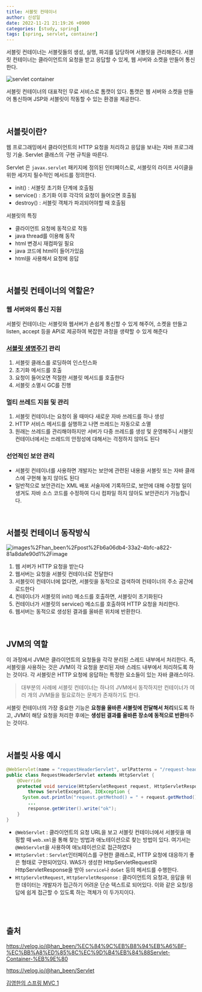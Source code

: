 ```yaml
---
title: 서블릿 컨테이너
author: 신성일
date: 2022-11-21 21:19:26 +0900
categories: [study, spring]
tags: [spring, servlet, container]
---
```


서블릿 컨테이너는 서블릿들의 생성, 실행, 파괴를 담당하며 서블릿을 관리해준다. 
서블릿 컨테이너는 클라이언트의 요청을 받고 응답할 수 있게, 웹 서버와 소켓을 만들어 통신한다. 

![servlet container](https://user-images.githubusercontent.com/63634505/119252128-76cd4100-bbe5-11eb-8ed5-3589ed62a43d.png)

서블릿 컨테이너의 대표적인 무료 서비스로 톰캣이 있다. 톰캣은 웹 서버와 소켓을 만들어 통신하며 JSP와 서블릿이 작동할 수 있는 환경을 제공한다. 

<Br/>

## 서블릿이란?

웹 프로그래밍에서 클라이언트의 HTTP 요청을 처리하고 응답을 보내는 자바 프로그래밍 기술. Servlet 클래스의 구현 규칙을 따른다.

Servlet 은 `javax.servlet` 패키지에 정의된 인터페이스로, 서블릿의 라이프 사이클을 위한 세가지 필수적인 메서드를 정의한다. 

- init() : 서블릿 초기화 단계에 호출됨
- service() : 초기화 이후 각각의 요청이 들어오면 호출됨
- destroy() : 서블릿 객체가 파괴되어야할 때 호출됨

서블릿의 특징

- 클라이언트 요청에 동적으로 작동
- java thread를 이용해 동작
- html 변경시 재컴파일 필요
- java 코드에 html이 들어가있음
- html을 사용해서 요청에 응답

<br/>

## 서블릿 컨테이너의 역할은?

### 웹 서버와의 통신 지원

서블릿 컨테이너는 서블릿와 웹서버가 손쉽게 통신할 수 있게 해주어, 소켓을 만들고 listen, accept 등을 API로 제공하여 복잡한 과정을 생략할 수 있게 해준다

### [서블릿 생명주기](https://velog.io/@han_been/%EC%84%9C%EB%B8%94%EB%A6%BF-%EC%83%9D%EB%AA%85%EC%A3%BC%EA%B8%B0Servlet-Life-Cycle) 관리

1. 서블릿 클래스를 로딩하여 인스턴스화
2. 초기화 메서드를 호출
3. 요청이 들어오면 적절한 서블릿 메서드를 호출한다
4. 서블릿 소멸시 GC를 진행

### 멀티 쓰레드 지원 및 관리

1. 서블릿 컨테이너는 요청이 올 때마다 새로운 자바 쓰레드를 하나 생성
2. HTTP 서비스 메서드를 실행하고 나면 쓰레드는 자동으로 소멸
3. 원래는 쓰레드를 관리해야하지만 서버가 다중 쓰레드를 생성 및 운영해주니 서블릿 컨테이너에서는 쓰레드의 안정성에 대해서는 걱정하지 않아도 된다

### 선언적인 보안 관리

- 서블릿 컨테이너를 사용하면 개발자는 보안에 관련된 내용을 서블릿 또는 자바 클래스에 구현해 놓지 않아도 된다
- 일반적으로 보안관리는 XML 배포 서술자에 기록하므로, 보안에 대해 수정할 일이 생겨도 자바 소스 코드를 수정하여 다시 컴파일 하지 않아도 보안관리가 가능합니다.

<br/>

## 서블릿 컨테이너 동작방식

![images%2Fhan_been%2Fpost%2Fb6a06db4-33a2-4bfc-a822-81a8dafe90d1%2Fimage](https://velog.velcdn.com/images%2Fhan_been%2Fpost%2Fb6a06db4-33a2-4bfc-a822-81a8dafe90d1%2Fimage.png)

1. 웹 서버가 HTTP 요청을 받는다
2. 웹서버는 요청을 서블릿 컨테이너로 전달한다
3. 서블릿이 컨테이너에 없다면, 서블릿을 동적으로 검색하여 컨테이너의 주소 공간에 로드한다
4. 컨테이너가 서블릿의 init() 메소드를 호출하면, 서블릿이 초기화된다
5. 컨테이너가 서블릿의 service() 메소드를 호출하여 HTTP 요청을 처리한다.
6. 웹서버는 동적으로 생성된 결과를 올바른 위치에 반환한다.

<br/>

## JVM의 역할

이 과정에서 JVM은 클라이언트의 요청들을 각각 분리된 스레드 내부에서 처리한다. 즉, 서블릿을 사용하는 것은 JVM이 각 요청을 분리된 자바 스레드 내부에서 처리하도록 하는 것이다.  각 서블릿은 HTTP 요청에 응답하는 특정한 요소들이 있는 자바 클래스이다. 

> 대부분의 사례에 서블릿 컨테이너는 하나의 JVM에서 동작하지만 컨테이너가 여러 개의 JVM들을 필요로하는 문제가 존재하기도 한다.

서블릿 컨테이너의 가장 중요한 기능은 **요청을 올바른 서블릿에 전달해서 처리**되도록 하고, JVM이 해당 요청을 처리한 후에는 **생성된 결과를 올바른 장소에 동적으로 반환**해주는 것이다.

<br/>

## 서블릿 사용 예시

```java
@WebServlet(name = "requestHeaderServlet", urlPatterns = "/request-header")
public class RequestHeaderServlet extends HttpServlet {
	@Override
	protected void service(HttpServletRequest request, HttpServletResponse response)
		throws ServletException, IOException {
	  System.out.println("request.getMethod() = " + request.getMethod());
		...
		response.getWriter().write("ok");
	}
}
```

- `@WebServlet` : 클라이언트의 요청 URL을 보고 서블릿 컨테이너에서 서블릿을 매핑할 때 `web.xml`을 통해 찾는 방법과 애노테이션으로 찾는 방법이 있다. 여기서는 `@WebServlet`을 사용하여 애노테이션으로 접근하였다
- `HttpServlet` : `Servlet`인터페이스를 구현한 클래스로, HTTP 요청에 대응하기 좋은 형태로 구현되어있다. WAS가 생성한 HttpServletRequest와 HttpServletResponse을 받아 `service`나 `doGet` 등의 메서드를 수행한다.
- `HttpServletRequest`, `HttpServletResponse` : 클라이언트의 요청과, 응답을 위한 데이터는 개발자가 접근하기 어려운 단순 텍스트로 되어있다. 이와 같은 요청/응답에 쉽게 접근할 수 있도록 하는 객체가 이 두가지이다.

<br/>

<br/>

## 출처

https://velog.io/@han_been/%EC%84%9C%EB%B8%94%EB%A6%BF-%EC%BB%A8%ED%85%8C%EC%9D%B4%EB%84%88Servlet-Container-%EB%9E%80

https://velog.io/@han_been/Servlet

[김영한의 스프링 MVC 1](https://www.inflearn.com/course/%EC%8A%A4%ED%94%84%EB%A7%81-mvc-1)